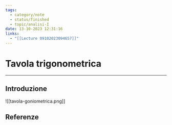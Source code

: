 ```yaml
---
tags:
  - category/note
  - status/finished
  - topic/analisi-I
date: 13-10-2023 12:31:16
links:
  - "[[Lecture 09102023094657]]"
---
```

# Tavola trigonometrica
---
## Introduzione
![[tavola-goniometrica.png]]

## Referenze